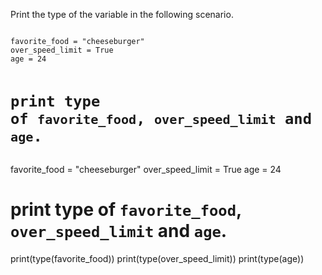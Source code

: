 Print the type of the variable in the following scenario.

<Editor lang="python" type="exercise">
<code>
favorite_food = "cheeseburger"
over_speed_limit = True
age = 24

# print type of `favorite_food`, `over_speed_limit` and `age`.
</code>

<solution>
favorite_food = "cheeseburger"
over_speed_limit = True
age = 24

# print type of `favorite_food`, `over_speed_limit` and `age`.

print(type(favorite_food))
print(type(over_speed_limit))
print(type(age))
</solution>
</Editor>